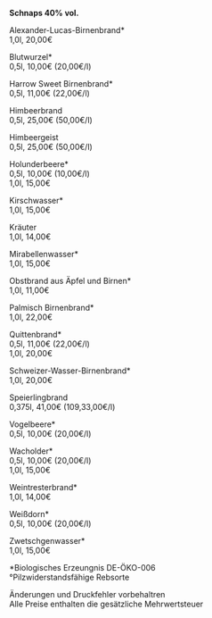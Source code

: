 **Schnaps 40% vol.**

  

Alexander-Lucas-Birnenbrand\*  
1,0l, 20,00€

  

Blutwurzel\*  
0,5l, 10,00€ (20,00€/l)

  

Harrow Sweet Birnenbrand\*  
0,5l, 11,00€ (22,00€/l)

  

Himbeerbrand  
0,5l, 25,00€ (50,00€/l)

  

Himbeergeist  
0,5l, 25,00€ (50,00€/l)

  

Holunderbeere\*  
0,5l, 10,00€ (10,00€/l)  
1,0l, 15,00€

  

Kirschwasser\*  
1,0l, 15,00€

  

Kräuter  
1,0l, 14,00€

  

Mirabellenwasser\*  
1,0l, 15,00€

  

Obstbrand aus Äpfel und Birnen\*  
1,0l, 11,00€

  

Palmisch Birnenbrand\*  
1,0l, 22,00€

  

Quittenbrand\*  
0,5l, 11,00€ (22,00€/l)  
1,0l, 20,00€

  

Schweizer-Wasser-Birnenbrand\*  
1,0l, 20,00€

  

Speierlingbrand  
0,375l, 41,00€ (109,33,00€/l)

  

Vogelbeere\*  
0,5l, 10,00€ (20,00€/l)

  

Wacholder\*  
0,5l, 10,00€ (20,00€/l)  
1,0l, 15,00€

  

Weintresterbrand\*  
1,0l, 14,00€

  

Weißdorn\*  
0,5l, 10,00€ (20,00€/l)

  

Zwetschgenwasser\*  
1,0l, 15,00€

  

\*Biologisches Erzeungnis DE-ÖKO-006  
°Pilzwiderstandsfähige Rebsorte  
  
Änderungen und Druckfehler vorbehaltren  
Alle Preise enthalten die gesätzliche Mehrwertsteuer